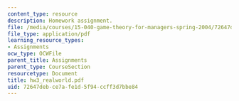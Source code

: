 ```yaml
---
content_type: resource
description: Homework assignment.
file: /media/courses/15-040-game-theory-for-managers-spring-2004/72647debce7afe1d5f94ccff3d7bbe84_hw3_realworld.pdf
file_type: application/pdf
learning_resource_types:
- Assignments
ocw_type: OCWFile
parent_title: Assignments
parent_type: CourseSection
resourcetype: Document
title: hw3_realworld.pdf
uid: 72647deb-ce7a-fe1d-5f94-ccff3d7bbe84
---
```

